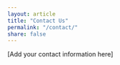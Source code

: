 ```yaml
---
layout: article
title: "Contact Us"
permalink: "/contact/"
share: false
---
```


[Add your contact information here]
